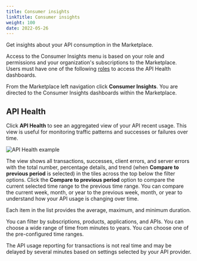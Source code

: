 ```yaml
---
title: Consumer insights
linkTitle: Consumer insights
weight: 100
date: 2022-05-26
---
```


Get insights about your API consumption in the Marketplace.

Access to the Consumer Insights menu is based on your role and permissions and your organization's subscriptions to the Marketplace. Users must have one of the following [roles](https://docs.axway.com/bundle/platform-management/page/docs/management_guide/organizations/organization_roles_and_features/index.html) to access the API Health dashboards.

From the Marketplace left navigation click **Consumer Insights**. You are directed to the Consumer Insights dashboards within the Marketplace.

## API Health

Click **API Health** to see an aggregated view of your API recent usage. This view is useful for monitoring traffic patterns and successes or failures over time.

![API Health example](/Images/central/consumer_experience/insights_api_health.png)

The view shows all transactions, successes, client errors, and server errors with the total number, percentage details, and trend (when **Compare to previous period** is selected) in the tiles across the top below the filter options. Click the **Compare to previous period** option to compare the current selected time range to the previous time range. You can compare the current week, month, or year to the previous week, month, or year to understand how your API usage is changing over time.

Each item in the list provides the average, maximum, and minimum duration.

You can filter by subscriptions, products, applications, and APIs. You can choose a wide range of time from minutes to years. You can choose one of the pre-configured time ranges.

The API usage reporting for transactions is not real time and may be delayed by several minutes based on settings selected by your API provider.